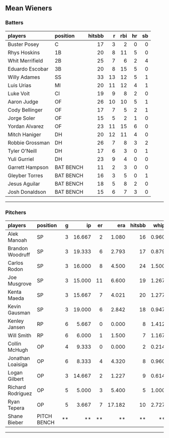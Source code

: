 ## Mean Wieners

### Batters

 
|players         |position  | hitsbb|  r| rbi| hr| sb| 
|:---------------|:---------|------:|--:|---:|--:|--:| 
|Buster Posey    |C         |     17|  3|   2|  0|  0| 
|Rhys Hoskins    |1B        |     20|  8|  11|  5|  0| 
|Whit Merrifield |2B        |     25|  7|   6|  2|  4| 
|Eduardo Escobar |3B        |     20|  8|  15|  5|  0| 
|Willy Adames    |SS        |     33| 13|  12|  5|  1| 
|Luis Urias      |MI        |     20| 11|  12|  4|  1| 
|Luke Voit       |CI        |     19|  9|   8|  2|  0| 
|Aaron Judge     |OF        |     26| 10|  10|  5|  1| 
|Cody Bellinger  |OF        |     17|  7|   5|  2|  1| 
|Jorge Soler     |OF        |     15|  5|   2|  1|  0| 
|Yordan Alvarez  |OF        |     23| 11|  15|  6|  0| 
|Mitch Haniger   |DH        |     20| 12|  11|  4|  0| 
|Robbie Grossman |DH        |     26|  7|   8|  3|  2| 
|Tyler O'Neill   |DH        |     17|  6|   3|  0|  1| 
|Yuli Gurriel    |DH        |     23|  9|   4|  0|  0| 
|Garrett Hampson |BAT BENCH |     11|  2|   3|  0|  0| 
|Gleyber Torres  |BAT BENCH |     16|  3|   5|  0|  1| 
|Jesus Aguilar   |BAT BENCH |     18|  5|   8|  2|  0| 
|Josh Donaldson  |BAT BENCH |     15|  6|   7|  3|  0| 

* * *

### Pitchers

 
|players           |position    |  g|     ip| er|    era| hitsbb|  whip| so|  w| sv| 
|:-----------------|:-----------|--:|------:|--:|------:|------:|-----:|--:|--:|--:| 
|Alek Manoah       |SP          |  3| 16.667|  2|  1.080|     16| 0.960| 25|  1|  0| 
|Brandon Woodruff  |SP          |  3| 19.333|  6|  2.793|     17| 0.879| 23|  2|  0| 
|Carlos Rodon      |SP          |  3| 16.000|  8|  4.500|     24| 1.500| 25|  1|  0| 
|Joe Musgrove      |SP          |  3| 15.000| 11|  6.600|     19| 1.267| 12|  1|  0| 
|Kenta Maeda       |SP          |  3| 15.667|  7|  4.021|     20| 1.277| 21|  1|  0| 
|Kevin Gausman     |SP          |  3| 19.000|  6|  2.842|     18| 0.947| 21|  0|  0| 
|Kenley Jansen     |RP          |  6|  5.667|  0|  0.000|      8| 1.412|  9|  0|  3| 
|Will Smith        |RP          |  6|  6.000|  1|  1.500|      7| 1.167|  6|  2|  3| 
|Collin McHugh     |OP          |  4|  9.333|  0|  0.000|      2| 0.214| 14|  1|  0| 
|Jonathan Loaisiga |OP          |  6|  8.333|  4|  4.320|      8| 0.960| 15|  0|  0| 
|Logan Gilbert     |OP          |  3| 14.667|  2|  1.227|      9| 0.614| 17|  1|  0| 
|Richard Rodriguez |OP          |  5|  5.000|  3|  5.400|      5| 1.000|  3|  1|  3| 
|Ryan Tepera       |OP          |  5|  3.667|  7| 17.182|     10| 2.727|  2|  0|  0| 
|Shane Bieber      |PITCH BENCH | **|     **| **|     **|     **|    **| **| **| **| 


* * *


